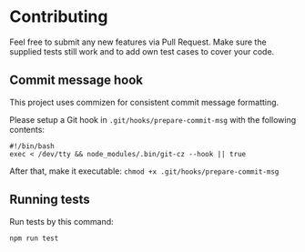 # Contributing

Feel free to submit any new features via Pull Request.
Make sure the supplied tests still work and to add own test cases to cover your code.

## Commit message hook

This project uses commizen for consistent commit message formatting.

Please setup a Git hook in `.git/hooks/prepare-commit-msg` with the following contents:

```shell script
#!/bin/bash
exec < /dev/tty && node_modules/.bin/git-cz --hook || true
```

After that, make it executable: `chmod +x .git/hooks/prepare-commit-msg`

## Running tests

Run tests by this command:

```shell script
npm run test
```
